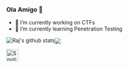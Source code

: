 ### Ola Amigo 👋


- 🔭 I’m currently working on CTFs
- 🌱 I’m currently learning Penetration Testing


![Raj's github stats](https://github-readme-stats.vercel.app/api?username=Rajchowdhury420&count_private=true&show_icons=true&theme=synthwave)<a href="https://github.com/Rajchowdhury420"><img align="center" src="https://github-readme-stats.vercel.app/api/top-langs/?username=Rajchowdhury420&layout=compact&theme=tokyonight"/></a>

<a href="https://open.spotify.com/user/nenedo6969trydfada1qiw864?si=Pyb_ehslQGqAbf-PGcCKBA"><img alt="Spotify" title="Spotify" height="32" width="32" src="https://raw.githubusercontent.com/peterthehan/peterthehan/master/assets/spotify.svg"></a>

